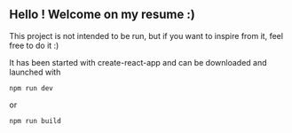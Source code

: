 ## Hello ! Welcome on my resume :)

This project is not intended to be run, but if you want to inspire from it, feel free to do it :)

It has been started with create-react-app and can be downloaded and launched with 

```
npm run dev
```

or 

```
npm run build
```
